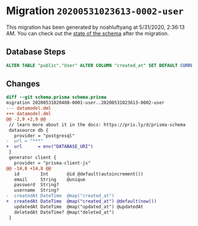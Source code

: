 # Migration `20200531023613-0002-user`

This migration has been generated by noahluftyang at 5/31/2020, 2:36:13 AM.
You can check out the [state of the schema](./schema.prisma) after the migration.

## Database Steps

```sql
ALTER TABLE "public"."User" ALTER COLUMN "created_at" SET DEFAULT CURRENT_TIMESTAMP;
```

## Changes

```diff
diff --git schema.prisma schema.prisma
migration 20200531020408-0001-user..20200531023613-0002-user
--- datamodel.dml
+++ datamodel.dml
@@ -2,9 +2,9 @@
 // learn more about it in the docs: https://pris.ly/d/prisma-schema
 datasource db {
   provider = "postgresql"
-  url = "***"
+  url      = env("DATABASE_URI")
 }
 generator client {
   provider = "prisma-client-js"
@@ -14,8 +14,8 @@
   id        Int       @id @default(autoincrement())
   email     String    @unique
   password  String?
   username  String?
-  createdAt DateTime  @map("created_at")
+  createdAt DateTime  @map("created_at") @default(now())
   updatedAt DateTime  @map("updated_at") @updatedAt
   deletedAt DateTime? @map("deleted_at")
 }
```


